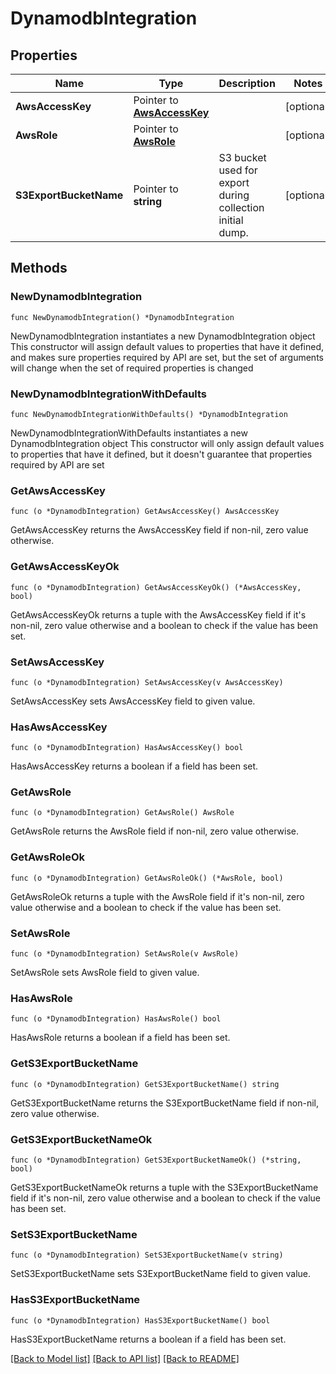 # DynamodbIntegration

## Properties

Name | Type | Description | Notes
------------ | ------------- | ------------- | -------------
**AwsAccessKey** | Pointer to [**AwsAccessKey**](AwsAccessKey.md) |  | [optional] 
**AwsRole** | Pointer to [**AwsRole**](AwsRole.md) |  | [optional] 
**S3ExportBucketName** | Pointer to **string** | S3 bucket used for export during collection initial dump. | [optional] 

## Methods

### NewDynamodbIntegration

`func NewDynamodbIntegration() *DynamodbIntegration`

NewDynamodbIntegration instantiates a new DynamodbIntegration object
This constructor will assign default values to properties that have it defined,
and makes sure properties required by API are set, but the set of arguments
will change when the set of required properties is changed

### NewDynamodbIntegrationWithDefaults

`func NewDynamodbIntegrationWithDefaults() *DynamodbIntegration`

NewDynamodbIntegrationWithDefaults instantiates a new DynamodbIntegration object
This constructor will only assign default values to properties that have it defined,
but it doesn't guarantee that properties required by API are set

### GetAwsAccessKey

`func (o *DynamodbIntegration) GetAwsAccessKey() AwsAccessKey`

GetAwsAccessKey returns the AwsAccessKey field if non-nil, zero value otherwise.

### GetAwsAccessKeyOk

`func (o *DynamodbIntegration) GetAwsAccessKeyOk() (*AwsAccessKey, bool)`

GetAwsAccessKeyOk returns a tuple with the AwsAccessKey field if it's non-nil, zero value otherwise
and a boolean to check if the value has been set.

### SetAwsAccessKey

`func (o *DynamodbIntegration) SetAwsAccessKey(v AwsAccessKey)`

SetAwsAccessKey sets AwsAccessKey field to given value.

### HasAwsAccessKey

`func (o *DynamodbIntegration) HasAwsAccessKey() bool`

HasAwsAccessKey returns a boolean if a field has been set.

### GetAwsRole

`func (o *DynamodbIntegration) GetAwsRole() AwsRole`

GetAwsRole returns the AwsRole field if non-nil, zero value otherwise.

### GetAwsRoleOk

`func (o *DynamodbIntegration) GetAwsRoleOk() (*AwsRole, bool)`

GetAwsRoleOk returns a tuple with the AwsRole field if it's non-nil, zero value otherwise
and a boolean to check if the value has been set.

### SetAwsRole

`func (o *DynamodbIntegration) SetAwsRole(v AwsRole)`

SetAwsRole sets AwsRole field to given value.

### HasAwsRole

`func (o *DynamodbIntegration) HasAwsRole() bool`

HasAwsRole returns a boolean if a field has been set.

### GetS3ExportBucketName

`func (o *DynamodbIntegration) GetS3ExportBucketName() string`

GetS3ExportBucketName returns the S3ExportBucketName field if non-nil, zero value otherwise.

### GetS3ExportBucketNameOk

`func (o *DynamodbIntegration) GetS3ExportBucketNameOk() (*string, bool)`

GetS3ExportBucketNameOk returns a tuple with the S3ExportBucketName field if it's non-nil, zero value otherwise
and a boolean to check if the value has been set.

### SetS3ExportBucketName

`func (o *DynamodbIntegration) SetS3ExportBucketName(v string)`

SetS3ExportBucketName sets S3ExportBucketName field to given value.

### HasS3ExportBucketName

`func (o *DynamodbIntegration) HasS3ExportBucketName() bool`

HasS3ExportBucketName returns a boolean if a field has been set.


[[Back to Model list]](../README.md#documentation-for-models) [[Back to API list]](../README.md#documentation-for-api-endpoints) [[Back to README]](../README.md)


